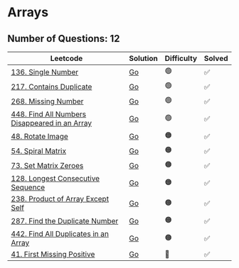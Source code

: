 # Arrays

## **Number of Questions: 12**

| Leetcode  | Solution | Difficulty | Solved |
| --- | --- | --- | --- |
| [136. Single Number](https://leetcode.com/problems/single-number/) | [Go](<../Arrays/136. Single Number.md>) | 🟢 | ✅ |
| [217. Contains Duplicate](https://leetcode.com/problems/contains-duplicate/) | [Go](<../Arrays/217. Contains Duplicate.md>) | 🟢 | ✅ |
| [268. Missing Number](https://leetcode.com/problems/missing-number/) | [Go](<../Arrays/268. Missing Number.md>) | 🟢 | ✅ |
| [448. Find All Numbers Disappeared in an Array](https://leetcode.com/problems/find-all-numbers-disappeared-in-an-array/) | [Go](<../Arrays/448. Find All Numbers Disappeared in an Array.md>) | 🟢 | ✅  |
| [48. Rotate Image](https://leetcode.com/problems/rotate-image/) | [Go](<../Arrays/48. Rotate Image.md>) | 🟠 | ✅ |
| [54. Spiral Matrix](https://leetcode.com/problems/spiral-matrix/) | [Go](<../Arrays/54. Spiral Matrix.md>) | 🟠 | ✅  |
| [73. Set Matrix Zeroes](https://leetcode.com/problems/set-matrix-zeroes/) | [Go](<../Arrays/73. Set Matrix Zeroes.md>) | 🟠 | ✅   |
| [128. Longest Consecutive Sequence](https://leetcode.com/problems/longest-consecutive-sequence/) | [Go](<../Arrays/128. Longest Consecutive Sequence.md>) | 🟠 | ✅  |
| [238. Product of Array Except Self](https://leetcode.com/problems/product-of-array-except-self/) | [Go](<../Arrays/238. Product of Array Except Self.md>) | 🟠 | ✅ |
| [287. Find the Duplicate Number](https://leetcode.com/problems/find-the-duplicate-number/) | [Go](#find-the-number-duplicate) | 🟠 | ✅  |
| [442. Find All Duplicates in an Array](https://leetcode.com/problems/find-all-duplicates-in-an-array/) | [Go](#find-all-duplicates-in-an-array) | 🟠 | ✅   |
| [41. First Missing Positive](https://leetcode.com/problems/first-missing-positive/) | [Go](#first-missing-positive) | 🔴 | ✅ |